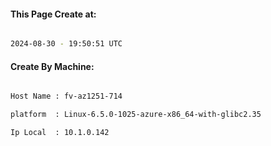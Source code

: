 
   
#### This Page Create at:

```bash

2024-08-30 - 19:50:51 UTC

```

#### Create By Machine:

```bash

Host Name : fv-az1251-714

platform  : Linux-6.5.0-1025-azure-x86_64-with-glibc2.35

Ip Local  : 10.1.0.142

```

